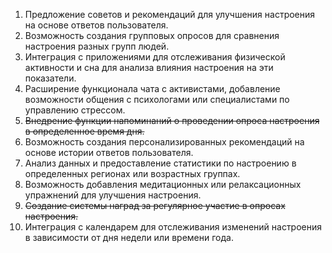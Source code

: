 1. Предложение советов и рекомендаций для улучшения настроения на основе ответов пользователя.
2. Возможность создания групповых опросов для сравнения настроения разных групп людей.
3. Интеграция с приложениями для отслеживания физической активности и сна для анализа влияния настроения на эти показатели.
4. Расширение функционала чата с активистами, добавление возможности общения с психологами или специалистами по управлению стрессом.
5. ~~Внедрение функции напоминаний о проведении опроса настроения в определенное время дня.~~
6. Возможность создания персонализированных рекомендаций на основе истории ответов пользователя.
7. Анализ данных и предоставление статистики по настроению в определенных регионах или возрастных группах.
8. Возможность добавления медитационных или релаксационных упражнений для улучшения настроения.
9. ~~Создание системы наград за регулярное участие в опросах настроения.~~
10. Интеграция с календарем для отслеживания изменений настроения в зависимости от дня недели или времени года.
